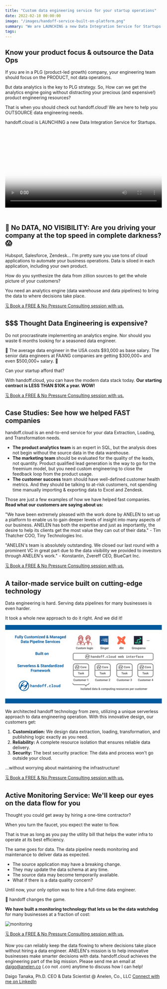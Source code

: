 ```yaml
---
title: "Custom data engineering service for your startup operations"
date: 2022-02-10 00:00:00
image: "/images/handoff-service-built-on-platform.png"
summary: "We are LAUNCHING a new Data Integration Service for Startups called handoff.cloud"
tags:
---
```

## Know your product focus & outsource the Data Ops

If you are in a PLG (product-led growth) company, your engineering team should focus on the PRODUCT, not data operations.

But data analytics is the key to PLG strategy. So, How can we get the analytics engine going without distracting your precious (and expensive!) product engineering resources?

That is when you should check out handoff.cloud! We are here to help you OUTSOURCE data engineering needs.

handoff.cloud is LAUNCHING a new Data Integration Service for Startups.

<video style="width: 100%; padding-bottom: 20px;" controls poster="/images/handoff-1min-intro-thumbnail.jpg">
  <source src="https://handoff.cloud/assets/video/handoff-1min-intro.mp4" type="video/mp4">
Your browser does not support the video tag.
</video>

## 🙈 No DATA, NO VISIBILITY: Are you driving your company at the top speed in complete darkness? 😱

Hubspot, Salesforce, Zendesk... I'm pretty sure you use tons of cloud applications to automate your business operations. Data is siloed in each application, including your own product.

How do you synthesize the data from zillion sources to get the whole picture of your customers?

You need an analytics engine (data warehouse and data pipelines) to bring the data to where decisions take place.


[🗓️ Book a FREE & No Pressure Consulting session with us.](https://handoff.cloud/book.html)


## $$$ Thought Data Engineering is expensive?

Do not procrastinate implementing an analytics engine. Nor should you waste 6 months looking for a seasoned data engineer.

💸 The average data engineer in the USA costs $93,000 as base salary. The senior data engineers at FAANG companies are getting $300,000+ and even $500,000+ salary. 💸

Can your startup afford that?

With handoff.cloud, you can have the modern data stack today. **Our starting contract is LESS THAN $10K a year. WOW!**

[🗓️ Book a FREE & No Pressure Consulting session with us.](https://handoff.cloud/book.html)


## Case Studies: See how we helped FAST companies

handoff.cloud is an end-to-end service for your data Extraction, Loading, and Transformation needs.

- **The product analytics team** is an expert in SQL, but the analysis does not begin without the source data in the data warehouse.
- **The marketing team** should be evaluated for the quality of the leads, not quantity. Product qualified lead generation is the way to go for the freemium model, but you need custom engineering to close the feedback loop from the product usage.
- **The customer success** team should have well-defined customer health metrics. And they should be talking to at-risk customers, not spending time manually importing & exporting data to Excel and Zendesk.

Those are just a few examples of how we have helped fast companies. **Read what our customers are saying about us:**

"We have been extremely pleased with the work done by ANELEN to set up a platform to enable us to gain deeper levels of insight into many aspects of our business. ANELEN has both the expertise and just as importantly, the desire to help its clients get the most value they can out of their data." - Tim Thatcher COO, Tiny Technologies Inc.

"ANELEN's team is absolutely outstanding. We closed our last round with a prominent VC in great part due to the data visibility we provided to investors through ANELEN's work." - Konstantin, Zvereff CEO, BlueCart Inc.

[🗓️ Book a FREE & No Pressure Consulting session with us.](https://handoff.cloud/book.html)

## A tailor-made service built on cutting-edge technology

Data engineering is hard. Serving data pipelines for many businesses is even harder.

It took a whole new approach to do it right. And we did it!

![tech stack](/images/handoff-service-built-on-platform.png)

We architected handoff technology from zero, utilizing a unique serverless approach to data engineering operation. With this innovative design, our customers get:

1. **Customization:** We design data extraction, loading, transformation, and publishing logic exactly as you need.
2. **Reliability:** A complete resource isolation that ensures reliable data delivery.
3. **Security:** The best security practice: The data and process won't go outside your cloud.

...without worrying about maintaining the infrastructure!


[🗓️ Book a FREE & No Pressure Consulting session with us.](https://handoff.cloud/book.html)


## Active Monitoring Service: We'll keep our eyes on the data flow for you

Thought you could get away by hiring a one-time contractor?

When you turn the faucet, you expect the water to flow.

That is true as long as you pay the utility bill that helps the water infra to operate at its best efficiency.

The same goes for data. The data pipeline needs monitoring and maintenance to deliver data as expected.

- The source application may have a breaking change.
- They may update the data schema at any time.
- The source data may become temporarily available.
- What if there is a data quality concern?

Until now, your only option was to hire a full-time data engineer.

👀 handoff changes the game.

**We have built a monitoring technology that lets us be the data watchdog** for many businesses at a fraction of cost:

![monitoring](/images/handoff-ui.gif)

[🗓️ Book a FREE & No Pressure Consulting session with us.](https://handoff.cloud/book.html)

Now you can reliably keep the data flowing to where decisions take place without hiring a data engineer. ANELEN's mission is to help innovative businesses make smarter decisions with data. handoff.cloud achieves the engineering part of the big mission. Please send me an email at daigo@anelen.co (.co not .com) anytime to discuss how I can help!

Daigo Tanaka, Ph.D.
CEO & Data Scientist @ Anelen, Co., LLC
[Connect with me on LinkedIn](https://linkedin.com/in/daigotanaka)

